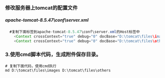 
###  修改服务器上tomcat的配置文件

#####  apache-tomcat-8.5.47\conf\server.xml
```java
  #复制下面标签到apache-tomcat-8.5.47\conf\server.xml的Host标签中
    <Context crossContext="true" debug="0" docBase="D:\tomcat\files\images" path="/imgUrl" reloadable="true"/>
    <Context crossContext="true" debug="0" docBase="D:\tomcat\files\others" path="/otherUrl" reloadable="true"/>
```
### 3.使用cmd脚本代码，生成附件保存目录。
```
# 复制下面代码，使用cmd执行
md D:\tomcat\files\images D:\tomcat\files\others
```

